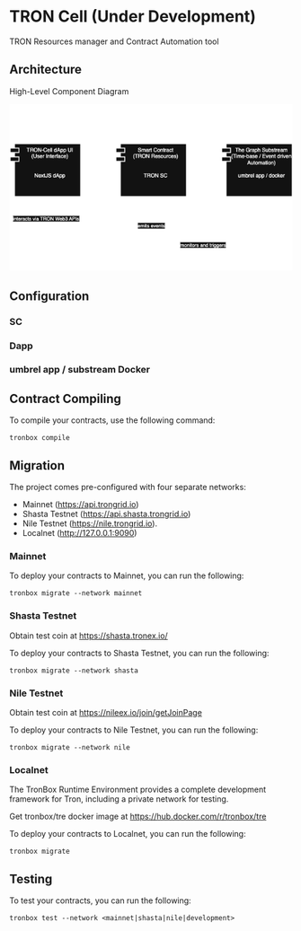 # TRON Cell (Under Development)

TRON Resources manager and Contract Automation tool


## Architecture


High-Level Component Diagram

![1754327439565](images/README/1754327439565.png)

## Configuration

### SC

### Dapp

### umbrel app / substream Docker

## Contract Compiling 

To compile your contracts, use the following command:

```shell
tronbox compile
```

## Migration

The project comes pre-configured with four separate networks:

- Mainnet (https://api.trongrid.io)
- Shasta Testnet (https://api.shasta.trongrid.io)
- Nile Testnet (https://nile.trongrid.io).
- Localnet (http://127.0.0.1:9090)

### Mainnet

To deploy your contracts to Mainnet, you can run the following:

```shell
tronbox migrate --network mainnet
```

### Shasta Testnet

Obtain test coin at https://shasta.tronex.io/

To deploy your contracts to Shasta Testnet, you can run the following:

```shell
tronbox migrate --network shasta
```

### Nile Testnet

Obtain test coin at https://nileex.io/join/getJoinPage

To deploy your contracts to Nile Testnet, you can run the following:

```shell
tronbox migrate --network nile
```

### Localnet

The TronBox Runtime Environment provides a complete development framework for Tron, including a private network for testing.

Get tronbox/tre docker image at https://hub.docker.com/r/tronbox/tre

To deploy your contracts to Localnet, you can run the following:

```shell
tronbox migrate
```

## Testing

To test your contracts, you can run the following:

```shell
tronbox test --network <mainnet|shasta|nile|development>
```
